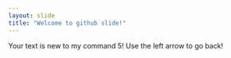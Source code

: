 ```yaml
---
layout: slide
title: "Welcome to github slide!"
---
```

Your text is new to my command 5!
Use the left arrow to go back!
